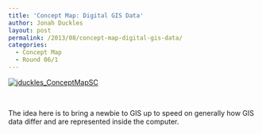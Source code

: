 ```yaml
---
title: 'Concept Map: Digital GIS Data'
author: Jonah Duckles
layout: post
permalink: /2013/08/concept-map-digital-gis-data/
categories:
  - Concept Map
  - Round 06/1
---
```

[<img class="alignnone size-medium wp-image-4010" alt="jduckles_ConceptMapSC" src="http://teaching.software-carpentry.org/wp-content/uploads/2013/08/jduckles_ConceptMapSC.png" />][1]

&nbsp;

The idea here is to bring a newbie to GIS up to speed on generally how GIS data differ and are represented inside the computer.

 [1]: http://teaching.software-carpentry.org/wp-content/uploads/2013/08/jduckles_ConceptMapSC.png